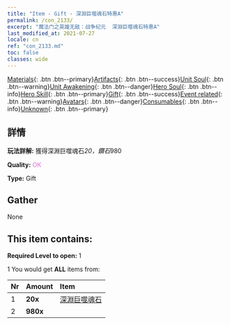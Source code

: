 ```yaml
---
title: "Item - Gift - 深淵巨噬魂石特惠A"
permalink: /con_2133/
excerpt: "魔法门之英雄无敌：战争纪元  深淵巨噬魂石特惠A"
last_modified_at: 2021-07-27
locale: cn
ref: "con_2133.md"
toc: false
classes: wide
---
```

 [Materials](/ItemsCN/){: .btn .btn--primary}[Artifacts](/ItemsCN/Artifacts/){: .btn .btn--success}[Unit Soul](/ItemsCN/UnitSoul/){: .btn .btn--warning}[Unit Awakening](/ItemsCN/UnitAwakening/){: .btn .btn--danger}[Hero Soul](/ItemsCN/HeroSoul/){: .btn .btn--info}[Hero Skill](/ItemsCN/HeroSkill/){: .btn .btn--primary}[Gift](/ItemsCN/Gift/){: .btn .btn--success}[Event related](/ItemsCN/Events/){: .btn .btn--warning}[Avatars](/ItemsCN/Avatars/){: .btn .btn--danger}[Consumables](/ItemsCN/Consumables/){: .btn .btn--info}[Unknown](/ItemsCN/Unknown/){: .btn .btn--primary}

## 詳情
 **玩法詳解:** 獲得深淵巨噬魂石*20，鑽石*980

 **Quality:** <span style="color: #DA70D6">OK</span>

 **Type:** Gift

## Gather

  None

## This item contains:

 **Required Level to open:** 1

 1 You would get **ALL** items  from:

  | Nr | Amount |     Item    |
  |:---|:-------|:------------|
  | 1 |  **20x** | [深淵巨噬魂石](/cn/Items/unt_355/) |  | 
  | 2 |  **980x** | <i class="fas fa-gem"/> |  | 
